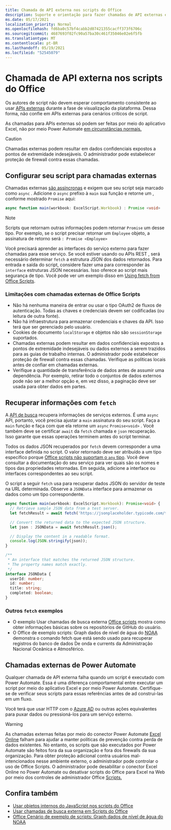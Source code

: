 ```yaml
---
title: Chamada de API externa nos scripts do Office
description: Suporte e orientação para fazer chamadas de API externas em Office Script.
ms.date: 05/17/2021
localization_priority: Normal
ms.openlocfilehash: fd6ba0c57bf4cabb2d07421355cacff373f6706c
ms.sourcegitcommit: 4687693f02fc90a57ba30c461f35046e02e6f5fb
ms.translationtype: MT
ms.contentlocale: pt-BR
ms.lasthandoff: 05/19/2021
ms.locfileid: "52545079"
---
```

# <a name="external-api-call-support-in-office-scripts"></a>Chamada de API externa nos scripts do Office

Os autores de script não devem esperar comportamento consistente ao usar [APIs externas](https://developer.mozilla.org/docs/Web/API) durante a fase de visualização da plataforma. Dessa forma, não confie em APIs externas para cenários críticos de script.

As chamadas para APIs externas só podem ser feitas por meio do aplicativo Excel, não por meio Power Automate [em circunstâncias normais.](#external-calls-from-power-automate)

> [!CAUTION]
> Chamadas externas podem resultar em dados confidenciais expostos a pontos de extremidade indesejáveis. O administrador pode estabelecer proteção de firewall contra essas chamadas.

## <a name="configure-your-script-for-external-calls"></a>Configurar seu script para chamadas externas

Chamadas externas [são assíncronas](https://developer.mozilla.org/docs/Learn/JavaScript/Asynchronous/Async_await) e exigem que seu script seja marcado como `async` . Adicione o `async` prefixo à `main` sua função e retorne um , conforme mostrado `Promise` aqui:

```typescript
async function main(workbook: ExcelScript.Workbook) : Promise <void>
```

> [!NOTE]
> Scripts que retornam outras informações podem retornar `Promise` um desse tipo. Por exemplo, se o script precisar retornar um `Employee` objeto, a assinatura de retorno será `: Promise <Employee>`

Você precisará aprender as interfaces do serviço externo para fazer chamadas para esse serviço. Se você estiver usando ou APIs REST , será necessário determinar `fetch` a estrutura JSON dos dados retornados. [](https://wikipedia.org/wiki/Representational_state_transfer) Para entrada e saída do script, considere fazer uma para corresponder às `interface` estruturas JSON necessárias. Isso oferece ao script mais segurança de tipo. Você pode ver um exemplo disso em [Using fetch from Office Scripts](../resources/samples/external-fetch-calls.md).

### <a name="limitations-with-external-calls-from-office-scripts"></a>Limitações com chamadas externas de Office Scripts

* Não há nenhuma maneira de entrar ou usar o tipo OAuth2 de fluxos de autenticação. Todas as chaves e credenciais devem ser codificadas (ou leitura de outra fonte).
* Não há infraestrutura para armazenar credenciais e chaves da API. Isso terá que ser gerenciado pelo usuário.
* Cookies de documento `localStorage` e objetos não são `sessionStorage` suportados. 
* Chamadas externas podem resultar em dados confidenciais expostos a pontos de extremidade indesejáveis ou dados externos a serem trazidos para as guias de trabalho internas. O administrador pode estabelecer proteção de firewall contra essas chamadas. Verifique as políticas locais antes de confiar em chamadas externas.
* Verifique a quantidade de transferência de dados antes de assumir uma dependência. Por exemplo, retirar todo o conjuntos de dados externos pode não ser a melhor opção e, em vez disso, a paginação deve ser usada para obter dados em partes.

## <a name="retrieve-information-with-fetch"></a>Recuperar informações com `fetch`

A [API de busca](https://developer.mozilla.org/docs/Web/API/Fetch_API) recupera informações de serviços externos. É uma `async` API, portanto, você precisa ajustar a `main` assinatura do seu script. Faça a `main` função e faça com que ela retorne um `async` `Promise<void>` . Você também deve se certificar `await` da `fetch` chamada e `json` recuperação. Isso garante que essas operações terminem antes do script terminar.

Todos os dados JSON recuperados por `fetch` devem corresponder a uma interface definida no script. O valor retornado deve ser atribuído a um tipo específico porque [Office scripts não suportam o `any` tipo](typescript-restrictions.md#no-any-type-in-office-scripts). Você deve consultar a documentação do seu serviço para ver quais são os nomes e tipos das propriedades retornadas. Em seguida, adicione a interface ou interfaces correspondentes ao seu script.

O script a seguir `fetch` usa para recuperar dados JSON do servidor de teste na URL determinada. Observe a `JSONData` interface para armazenar os dados como um tipo correspondente.

```TypeScript
async function main(workbook: ExcelScript.Workbook): Promise<void> {
  // Retrieve sample JSON data from a test server.
  let fetchResult = await fetch('https://jsonplaceholder.typicode.com/todos/1');

  // Convert the returned data to the expected JSON structure.
  let json : JSONData = await fetchResult.json();

  // Display the content in a readable format.
  console.log(JSON.stringify(json));
}

/**
 * An interface that matches the returned JSON structure.
 * The property names match exactly.
 */
interface JSONData {
  userId: number;
  id: number;
  title: string;
  completed: boolean;
}
```

### <a name="other-fetch-samples"></a>Outros `fetch` exemplos

* O exemplo Usar chamadas de busca externa [Office scripts](../resources/samples/external-fetch-calls.md) mostra como obter informações básicas sobre os repositórios de GitHub do usuário.
* O Office de exemplo scripts: Graph dados de nível de água do [NOAA](../resources/scenarios/noaa-data-fetch.md) demonstra o comando fetch que está sendo usado para recuperar registros do banco de dados De onda e currents da Administração Nacional Oceânica e Atmosférico.

## <a name="external-calls-from-power-automate"></a>Chamadas externas de Power Automate

Qualquer chamada de API externa falha quando um script é executado com Power Automate. Essa é uma diferença comportamental entre executar um script por meio do aplicativo Excel e por meio Power Automate. Certifique-se de verificar seus scripts para essas referências antes de ad construi-las em um fluxo.

Você terá que usar HTTP com o [Azure AD](/connectors/webcontents/) ou outras ações equivalentes para puxar dados ou pressioná-los para um serviço externo.

> [!WARNING]
> As chamadas externas feitas por meio do conector Power Automate [Excel Online](/connectors/excelonlinebusiness) falham para ajudar a manter políticas de prevenção contra perda de dados existentes. No entanto, os scripts que são executados por Power Automate são feitos fora da sua organização e fora dos firewalls da sua organização. Para obter proteção adicional contra usuários mal-intencionados nesse ambiente externo, o administrador pode controlar o uso de Office Scripts. O administrador pode desabilitar o conector Excel Online no Power Automate ou desativar scripts do Office para Excel na Web por meio dos controles de administrador Office [Scripts.](/microsoft-365/admin/manage/manage-office-scripts-settings)

## <a name="see-also"></a>Confira também

* [Usar objetos internos do JavaScript nos scripts do Office](javascript-objects.md)
* [Usar chamadas de busca externa em Scripts do Office](../resources/samples/external-fetch-calls.md)
* [Office Cenário de exemplo de scripts: Graph dados de nível de água do NOAA](../resources/scenarios/noaa-data-fetch.md)
